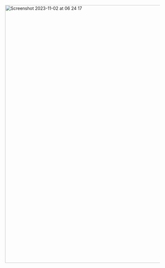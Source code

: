 <img width="839" alt="Screenshot 2023-11-02 at 06 24 17" src="https://github.com/karmelp/Meubel-House/assets/101389533/dafa7942-d2f6-46b0-8dc5-400557d92926">
